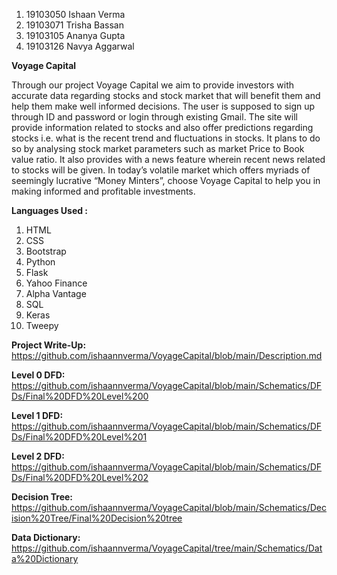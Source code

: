 1. 19103050 Ishaan Verma
2. 19103071 Trisha Bassan
3. 19103105 Ananya Gupta
4. 19103126 Navya Aggarwal

**Voyage Capital** 

Through our project Voyage Capital we aim to provide investors with accurate data regarding stocks and stock market that will benefit them and help them make well informed decisions. The user is supposed to sign up through ID and password or login through existing Gmail. The site will provide information related to stocks and also offer predictions regarding stocks i.e. what is the recent trend and fluctuations in stocks. It plans to do so by analysing stock market parameters such as market Price to Book value ratio. It also provides with a news feature wherein recent news related to stocks will be given. In today’s volatile market which offers myriads of seemingly lucrative “Money Minters”, choose Voyage Capital to help you in making informed and profitable investments.

**Languages Used :**

1. HTML
2. CSS
3. Bootstrap
4. Python
5. Flask
6. Yahoo Finance
7. Alpha Vantage
8. SQL
9. Keras
10. Tweepy

**Project Write-Up:**  
https://github.com/ishaannverma/VoyageCapital/blob/main/Description.md    

  
**Level 0 DFD:**  
https://github.com/ishaannverma/VoyageCapital/blob/main/Schematics/DFDs/Final%20DFD%20Level%200    

  
**Level 1 DFD:**
https://github.com/ishaannverma/VoyageCapital/blob/main/Schematics/DFDs/Final%20DFD%20Level%201    

  
**Level 2 DFD:**
https://github.com/ishaannverma/VoyageCapital/blob/main/Schematics/DFDs/Final%20DFD%20Level%202  

  
**Decision Tree:**  
https://github.com/ishaannverma/VoyageCapital/blob/main/Schematics/Decision%20Tree/Final%20Decision%20tree   

  
**Data Dictionary:**  
https://github.com/ishaannverma/VoyageCapital/tree/main/Schematics/Data%20Dictionary
